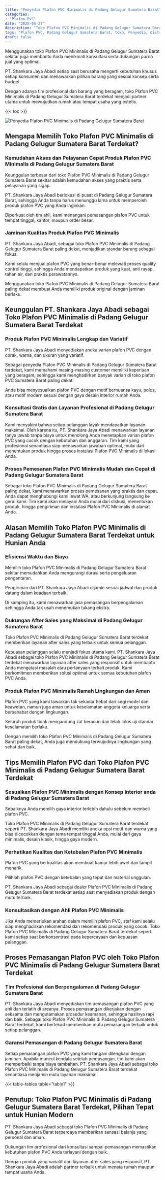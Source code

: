```yaml
---
title: "Penyedia Plafon PVC Minimalis di Padang Gelugur Sumatera Barat"
categories: 
- "Plafon-PVC"
date: "2025-06-27"
description: "Toko Plafon PVC Minimalis di Padang Gelugur Sumatera Barat untuk rumah, kantor, dan ritel. Produk unggulan, variasi motif, variasi warna modern, dengan layanan penempatan dikerjakan oleh tenaga ahli ahli dan jaminan resmi!|Jasa penyediaan Plafon PVC Minimalis di Padang Gelugur Sumatera Barat bagi kebutuhan rumah, kantor, maupun toko, beserta material unggulan dan instalasi oleh teknisi ahli dan kepastian resmi.|Pilihan Plafon PVC Minimalis di Padang Gelugur Sumatera Barat yang terbukti untuk rumah, office, serta ritel, bersama plafon unggulan dan pemasangan ditangani oleh tenaga ahli ahli serta garansi resmi.|Penyediaan Plafon PVC Minimalis di Padang Gelugur Sumatera Barat untuk hunian, office, dan toko, dengan material berkualitas dan pemasangan dikerjakan oleh teknisi profesional, dilengkapi dengan jaminan resmi.}"
tags: "Plafon PVC, Padang Gelugur Sumatera Barat, toko, Penyedia, distributor"
draft: false
---
```


Menggunakan toko Plafon PVC Minimalis di Padang Gelugur Sumatera Barat sekitar juga membantu Anda menikmati konsultasi serta dukungan purna jual yang optimal.

PT. Shankara Jaya Abadi setiap saat berusaha mengerti kebutuhan khusus setiap konsumen dan menawarkan pilihan barang yang sesuai konsep serta budget.

Dengan adanya tim profesional dan barang yang beragam, toko Plafon PVC Minimalis di Padang Gelugur Sumatera Barat terdekat menjadi partner utama untuk mewujudkan rumah atau tempat usaha yang estetis.

{{< toc >}}

![Penyedia Plafon PVC Minimalis di Padang Gelugur Sumatera Barat](/images/Plafon-PVC/Penyedia-Plafon-PVC-Minimalis-di-Padang-Gelugur-Sumatera-Barat.png)


## Mengapa Memilih Toko Plafon PVC Minimalis di Padang Gelugur Sumatera Barat Terdekat?

### Kemudahan Akses dan Pelayanan Cepat Produk Plafon PVC Minimalis di Padang Gelugur Sumatera Barat

Keunggulan terbesar dari toko Plafon PVC Minimalis di Padang Gelugur Sumatera Barat sekitar adalah kemudahan akses yang praktis serta pelayanan yang sigap.

PT. Shankara Jaya Abadi berlokasi di pusat di Padang Gelugur Sumatera Barat, sehingga Anda tanpa harus menunggu lama untuk memperoleh produk plafon PVC yang Anda inginkan.

Diperkuat oleh tim ahli, kami menangani pemasangan plafon PVC untuk tempat tinggal, kantor, maupun order besar.

### Jaminan Kualitas Produk Plafon PVC Minimalis

PT. Shankara Jaya Abadi, sebagai toko Plafon PVC Minimalis di Padang Gelugur Sumatera Barat paling dekat, menjadikan standar barang sebagai fokus.

Kami selalu menjual plafon PVC yang benar-benar melewati proses quality control tinggi, sehingga Anda mendapatkan produk yang kuat, anti rayap, tahan air, dan praktis perawatannya.

Menggunakan toko Plafon PVC Minimalis di Padang Gelugur Sumatera Barat paling dekat membuat Anda memiliki produk original dengan jaminan berlaku.

## Keunggulan PT. Shankara Jaya Abadi sebagai Toko Plafon PVC Minimalis di Padang Gelugur Sumatera Barat Terdekat

### Produk Plafon PVC Minimalis Lengkap dan Variatif

PT. Shankara Jaya Abadi menyediakan aneka varian plafon PVC dengan corak, warna, dan ukuran yang variatif.

Sebagai penyedia Plafon PVC Minimalis di Padang Gelugur Sumatera Barat terdekat, kami memahami masing-masing customer memiliki keperluan yang beragam, sehingga kami menghadirkan banyak varian di toko plafon PVC Sumatera Barat paling dekat.

Anda bisa menyesuaikan plafon PVC dengan motif bernuansa kayu, polos, atau motif modern sesuai dengan gaya desain interior rumah Anda.

### Konsultasi Gratis dan Layanan Profesional di Padang Gelugur Sumatera Barat

Kami menyakini bahwa setiap pelanggan layak mendapatkan layanan maksimal. Oleh karena itu, PT. Shankara Jaya Abadi menawarkan layanan tanya jawab tanpa biaya untuk menolong Anda menetapkan varian plafon PVC yang cocok dengan kebutuhan dan anggaran. Tim kami yang profesional senantiasa siap menawarkan jawaban optimal, mulai dari menentukan produk hingga proses instalasi Plafon PVC Minimalis di lokasi Anda.

### Proses Pemesanan Plafon PVC Minimalis Mudah dan Cepat di Padang Gelugur Sumatera Barat

Sebagai toko Plafon PVC Minimalis di Padang Gelugur Sumatera Barat paling dekat, kami menawarkan proses pemesanan yang praktis dan cepat. Anda dapat menghubungi kami lewat WA, atau berkunjung langsung ke gerai kami. Tim kami akan melayani Anda mulai dari diskusi, menentukan produk, hingga pengiriman dan instalasi Plafon PVC Minimalis di alamat Anda.

## Alasan Memilih Toko Plafon PVC Minimalis di Padang Gelugur Sumatera Barat Terdekat untuk Hunian Anda

### Efisiensi Waktu dan Biaya

Memilih toko Plafon PVC Minimalis di Padang Gelugur Sumatera Barat sekitar memudahkan Anda mengurangi durasi serta pengeluaran pengantaran.

Pengiriman dari PT. Shankara Jaya Abadi dijamin sesuai jadwal dan produk datang dalam keadaan terbaik.

Di samping itu, kami menawarkan jasa pemasangan berpengalaman sehingga Anda tak usah menemukan tukang ekstra.

### Dukungan After Sales yang Maksimal di Padang Gelugur Sumatera Barat

Toko Plafon PVC Minimalis di Padang Gelugur Sumatera Barat terdekat memberikan layanan after sales yang terbaik untuk semua pelanggan.

Kepuasan pelanggan selalu menjadi fokus utama kami. PT. Shankara Jaya Abadi sebagai toko Plafon PVC Minimalis di Padang Gelugur Sumatera Barat terdekat menawarkan layanan after sales yang responsif untuk membantu Anda mengatasi masalah atau pertanyaan terkait produk. Kami berkomitmen memberikan solusi optimal untuk semua kebutuhan plafon PVC Anda.

### Produk Plafon PVC Minimalis Ramah Lingkungan dan Aman

Plafon PVC yang kami tawarkan tak sekadar hebat dari segi model dan keawetan, namun juga aman untuk keselamatan anggota keluarga serta bersahabat dengan lingkungan.

Seluruh produk tidak mengandung zat beracun dan telah lolos uji standar keselamatan berlaku.

Dengan memilih toko Plafon PVC Minimalis di Padang Gelugur Sumatera Barat paling dekat, Anda juga mendukung terwujudnya lingkungan yang sehat dan baik.

## Tips Memilih Plafon PVC dari Toko Plafon PVC Minimalis di Padang Gelugur Sumatera Barat Terdekat

### Sesuaikan Plafon PVC Minimalis dengan Konsep Interior anda di Padang Gelugur Sumatera Barat

Sebaiknya Anda memilih gaya interior terlebih dahulu sebelum membeli plafon PVC.

Toko Plafon PVC Minimalis di Padang Gelugur Sumatera Barat terdekat seperti PT. Shankara Jaya Abadi memiliki aneka opsi motif dan warna yang bisa dicocokkan dengan tema tempat tinggal Anda, mulai dari gaya minimalis, desain klasik, hingga gaya modern.

### Perhatikan Kualitas dan Ketebalan Plafon PVC Minimalis

Plafon PVC yang berkualitas akan membuat kamar lebih awet dan tampil menarik.

Pilihlah plafon PVC dengan ketebalan yang tepat dan material unggulan.

PT. Shankara Jaya Abadi sebagai dealer Plafon PVC Minimalis di Padang Gelugur Sumatera Barat terdekat setiap saat menyediakan produk dengan mutu terbaik.

### Konsultasikan dengan Ahli Plafon PVC Minimalis

Jika Anda memerlukan arahan dalam memilih plafon PVC, staf kami selalu siap menghadirkan rekomendasi dan rekomendasi produk yang cocok. Toko Plafon PVC Minimalis di Padang Gelugur Sumatera Barat terdekat seperti kami setiap saat berkonsentrasi pada kepercayaan dan kepuasan pelanggan.

## Proses Pemasangan Plafon PVC oleh Toko Plafon PVC Minimalis di Padang Gelugur Sumatera Barat Terdekat

### Tim Profesional dan Berpengalaman di Padang Gelugur Sumatera Barat

PT. Shankara Jaya Abadi menyediakan tim pemasangan plafon PVC yang ahli dan terlatih di areanya. Proses pemasangan dikerjakan dengan seksama dan mengutamakan prosedur keamanan, sehingga hasilnya rapi dan baik. Sebagai toko Plafon PVC Minimalis di Padang Gelugur Sumatera Barat terdekat, kami bertekad memberikan mutu pemasangan terbaik untuk setiap pelanggan.

### Garansi Pemasangan di Padang Gelugur Sumatera Barat

Setiap pemasangan plafon PVC yang kami tangani dilengkapi dengan jaminan. Apabila muncul kendala setelah pemasangan, tim kami akan memperbaiki tanpa biaya tambahan. PT. Shankara Jaya Abadi sebagai toko Plafon PVC Minimalis di Padang Gelugur Sumatera Barat terdekat senantiasa menjamin mutu layanan maksimal.

{{< table-tables table="table1" >}}

## Penutup: Toko Plafon PVC Minimalis di Padang Gelugur Sumatera Barat Terdekat, Pilihan Tepat untuk Hunian Modern

PT. Shankara Jaya Abadi sebagai toko Plafon PVC Minimalis di Padang Gelugur Sumatera Barat terpercaya memberikan sensasi belanja yang personal dan aman.

Dukungan tim profesional dari konsultasi sampai pemasangan memastikan kebutuhan plafon PVC Anda terlayani dengan baik.

Dengan produk yang variatif dan layanan after sales yang responsif, PT. Shankara Jaya Abadi adalah partner terbaik untuk menata rumah maupun tempat usaha Anda.